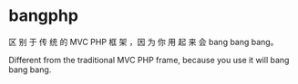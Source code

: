 # bangphp
区 别 于 传 统 的 MVC PHP 框 架 ，因 为 你 用 起 来 会 bang bang bang。

Different from the traditional MVC PHP frame, because you use it will bang bang bang.